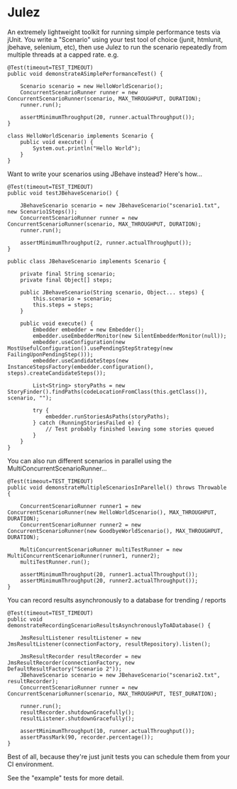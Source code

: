 # Julez

An extremely lightweight toolkit for running simple performance tests via jUnit.
You write a "Scenario" using your test tool of choice (junit, htmlunit, jbehave, selenium, etc), 
then use Julez to run the scenario repeatedly from multiple threads at a capped rate. e.g.

    @Test(timeout=TEST_TIMEOUT)
	public void demonstrateASimplePerformanceTest() {
	
		Scenario scenario = new HelloWorldScenario();
	    ConcurrentScenarioRunner runner = new ConcurrentScenarioRunner(scenario, MAX_THROUGHPUT, DURATION);
	    runner.run();
	    
	    assertMinimumThroughput(20, runner.actualThroughput());
	}
	
	class HelloWorldScenario implements Scenario {
	    public void execute() {
	        System.out.println("Hello World");
	    }
	}

Want to write your scenarios using JBehave instead? Here's how...

    @Test(timeout=TEST_TIMEOUT)
	public void testJBehaveScenario() {
	
        JBehaveScenario scenario = new JBehaveScenario("scenario1.txt", new Scenario1Steps());
	    ConcurrentScenarioRunner runner = new ConcurrentScenarioRunner(scenario, MAX_THROUGHPUT, DURATION);
	    runner.run();
	    
	    assertMinimumThroughput(2, runner.actualThroughput());
	}
	
	public class JBehaveScenario implements Scenario {
	
	    private final String scenario;
	    private final Object[] steps;
	
	    public JBehaveScenario(String scenario, Object... steps) {
	        this.scenario = scenario;
	        this.steps = steps;
	    }
	
	    public void execute() {
	        Embedder embedder = new Embedder();
	        embedder.useEmbedderMonitor(new SilentEmbedderMonitor(null));
	        embedder.useConfiguration(new MostUsefulConfiguration().usePendingStepStrategy(new FailingUponPendingStep()));
	        embedder.useCandidateSteps(new InstanceStepsFactory(embedder.configuration(), steps).createCandidateSteps());
	
	        List<String> storyPaths = new StoryFinder().findPaths(codeLocationFromClass(this.getClass()), scenario, "");
	        
	        try {
	            embedder.runStoriesAsPaths(storyPaths);
	        } catch (RunningStoriesFailed e) {
	            // Test probably finished leaving some stories queued
	        }
	    }
	}	

You can also run different scenarios in parallel using the MultiConcurrentScenarioRunner... 

    @Test(timeout=TEST_TIMEOUT)
    public void demonstrateMultipleScenariosInParellel() throws Throwable {
	
	    ConcurrentScenarioRunner runner1 = new ConcurrentScenarioRunner(new HelloWorldScenario(), MAX_THROUGHPUT, DURATION);
	    ConcurrentScenarioRunner runner2 = new ConcurrentScenarioRunner(new GoodbyeWorldScenario(), MAX_THROUGHPUT, DURATION);
	
	    MultiConcurrentScenarioRunner multiTestRunner = new MultiConcurrentScenarioRunner(runner1, runner2);
	    multiTestRunner.run();
	
	    assertMinimumThroughput(20, runner1.actualThroughput());
	    assertMinimumThroughput(20, runner2.actualThroughput());	
	}
	
You can record results asynchronously to a database for trending / reports	

    @Test(timeout=TEST_TIMEOUT)    
    public void demonstrateRecordingScenarioResultsAsynchronouslyToADatabase() {

        JmsResultListener resultListener = new JmsResultListener(connectionFactory, resultRepository).listen();                
        
        JmsResultRecorder resultRecorder = new JmsResultRecorder(connectionFactory, new DefaultResultFactory("Scenario 2"));
        JBehaveScenario scenario = new JBehaveScenario("scenario2.txt", resultRecorder);
        ConcurrentScenarioRunner runner = new ConcurrentScenarioRunner(scenario, MAX_THROUGHPUT, TEST_DURATION);
        
        runner.run();
        resultRecorder.shutdownGracefully();        
        resultListener.shutdownGracefully();
        
        assertMinimumThroughput(10, runner.actualThroughput());
        assertPassMark(90, recorder.percentage()); 
    } 

Best of all, because they're just junit tests you can schedule them from your CI environment.

See the "example" tests for more detail.
